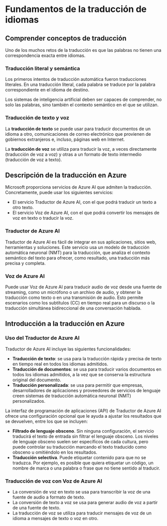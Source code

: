# Fundamentos de la traducción de idiomas
## Comprender conceptos de traducción
Uno de los muchos retos de la traducción es que las palabras no tienen una correspondencia exacta entre idiomas.

### Traducción literal y semántica
Los primeros intentos de traducción automática fueron traducciones literales. En una traducción literal, cada palabra se traduce por la palabra correspondiente en el idioma de destino.

Los sistemas de inteligencia artificial deben ser capaces de comprender, no solo las palabras, sino también el contexto semántico en el que se utilizan.

### Traducción de texto y voz

La **traducción de texto** se puede usar para traducir documentos de un idioma a otro, comunicaciones de correo electrónico que provienen de gobiernos extranjeros e, incluso, páginas web en Internet.

La **traducción de voz** se utiliza para traducir la voz, a veces directamente (traducción de voz a voz) y otras a un formato de texto intermedio (traducción de voz a texto).

## Descripción de la traducción en Azure

Microsoft proporciona servicios de Azure AI que admiten la traducción. Concretamente, puede usar los siguientes servicios:

- El servicio Traductor de Azure AI, con el que podrá traducir un texto a otro texto.
- El servicio Voz de Azure AI, con el que podrá convertir los mensajes de voz en texto o traducir la voz.

### Traductor de Azure AI
Traductor de Azure AI es fácil de integrar en sus aplicaciones, sitios web, herramientas y soluciones. Este servicio usa un modelo de traducción automática neuronal (NMT) para la traducción, que analiza el contexto semántico del texto para ofrecer, como resultado, una traducción más precisa y completa.

### Voz de Azure AI
Puede usar Voz de Azure AI para traducir audio de voz desde una fuente de streaming, como un micrófono o un archivo de audio, y obtener la traducción como texto o en una transmisión de audio. Esto permite escenarios como los subtítulos (CC) en tiempo real para un discurso o la traducción simultánea bidireccional de una conversación hablada.

## Introducción a la traducción en Azure
### Uso del Traductor de Azure AI
Traductor de Azure AI incluye las siguientes funcionalidades:

- **Traducción de texto**: se usa para la traducción rápida y precisa de texto en tiempo real en todos los idiomas admitidos.
- **Traducción de documentos**: se usa para traducir varios documentos en todos los idiomas admitidos, a la vez que se conserva la estructura original del documento.
- **Traducción personalizada**: se usa para permitir que empresas, desarrolladores de aplicaciones y proveedores de servicios de lenguaje creen sistemas de traducción automática neuronal (NMT) personalizados.

La interfaz de programación de aplicaciones (API) de Traductor de Azure AI ofrece una configuración opcional que le ayuda a ajustar los resultados que se devuelven, entre los que se incluyen:

- **Filtrado de lenguaje obsceno**. Sin ninguna configuración, el servicio traducirá el texto de entrada sin filtrar el lenguaje obsceno. Los niveles de lenguaje obsceno suelen ser específicos de cada cultura, pero puede controlar su traducción marcando el texto traducido como obsceno u omitiéndolo en los resultados.
- **Traducción selectiva**. Puede etiquetar contenido para que no se traduzca. Por ejemplo, es posible que quiera etiquetar un código, un nombre de marca o una palabra o frase que no tiene sentido al traducir.

### Traducción de voz con Voz de Azure AI

- La conversión de voz en texto se usa para transcribir la voz de una fuente de audio a formato de texto.
- La conversión de texto a voz se usa para generar audio de voz a partir de una fuente de texto.
- La traducción de voz se utiliza para traducir mensajes de voz de un idioma a mensajes de texto o voz en otro.